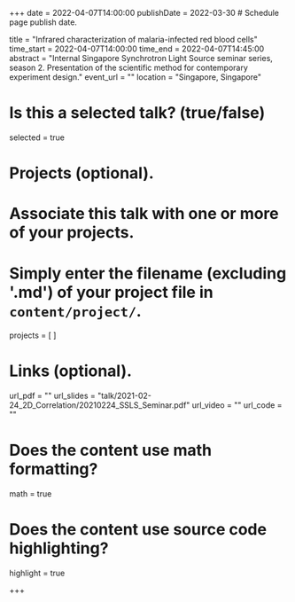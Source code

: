 +++
date = 2022-04-07T14:00:00 
publishDate = 2022-03-30 # Schedule page publish date.

title = "Infrared characterization of malaria-infected red blood cells"
time_start = 2022-04-07T14:00:00
time_end = 2022-04-07T14:45:00
abstract = "Internal Singapore Synchrotron Light Source seminar series, season 2. Presentation of the scientific method for contemporary experiment design."
event_url = ""
location = "Singapore, Singapore"

# Is this a selected talk? (true/false)
selected = true



# Projects (optional).
#   Associate this talk with one or more of your projects.
#   Simply enter the filename (excluding '.md') of your project file in `content/project/`.
projects = [ ]

# Links (optional).
url_pdf = ""
url_slides = "talk/2021-02-24_2D_Correlation/20210224_SSLS_Seminar.pdf"
url_video = ""
url_code = ""

# Does the content use math formatting?
math = true

# Does the content use source code highlighting?
highlight = true

+++


